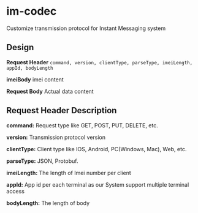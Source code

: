 # im-codec
Customize transmission protocol for Instant Messaging system

## Design
**Request Header** `command, version, clientType, parseType, imeiLength, appId, bodyLength`

**imeiBody** imei content

**Request Body** Actual data content

## Request Header Description

**command:** Request type like GET, POST, PUT, DELETE, etc.

**version:** Transmission protocol version

**clientType:** Client type like IOS, Android, PC(Windows, Mac), Web, etc.

**parseType:** JSON, Protobuf.

**imeiLength:** The length of Imei number per client

**appId:** App id per each terminal as our System support multiple terminal access 

**bodyLength:** The length of body
